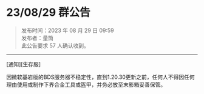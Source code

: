 # 23/08/29 群公告

> 发布时间：2023 年 08 月 29 日 09:59  
  发布者：量筒  
  此公告要求 57 人确认收到。

---

[通知][生存服]

因微软基岩版的BDS服务器不稳定性，直到1.20.30更新之前，任何人不得因任何理由使用或制作下界合金工具或盔甲，并务必放至末影箱妥善保管。
